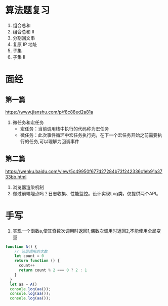 # 算法题复习
1. 组合总和
2. 组合总和 II
3. 分割回文串
4. 复原 IP 地址
5. 子集
6. 子集 II
# 面经
## 第一篇
https://www.jianshu.com/p/f8c88ed2a81a
1. 微任务和宏任务
    - 宏任务：当前调用栈中执行的代码称为宏任务
    - 微任务：此次事件循环中宏任务执行完，在下一个宏任务开始之前需要执行的任务,可以理解为回调事件
## 第二篇
https://wenku.baidu.com/view/5c49950f677d27284b73f242336c1eb91a3733bb.html
1. 浏览器渲染机制
2. 做过前端埋点吗？⽇志收集、性能监控。设计实现Log类，仅提供两个API。


# 手写
1. 实现⼀个函数a,使其奇数次调⽤时返回1,偶数次调⽤时返回2,不能使用全局变量
```js
function A() {
    // 记录调用的次数
    let count = 0
    return function () {
      count++
      return count % 2 === 0 ? 2 : 1
    }
  }
  let aa = A()
  console.log(aa());
  console.log(aa());
  console.log(aa());
```